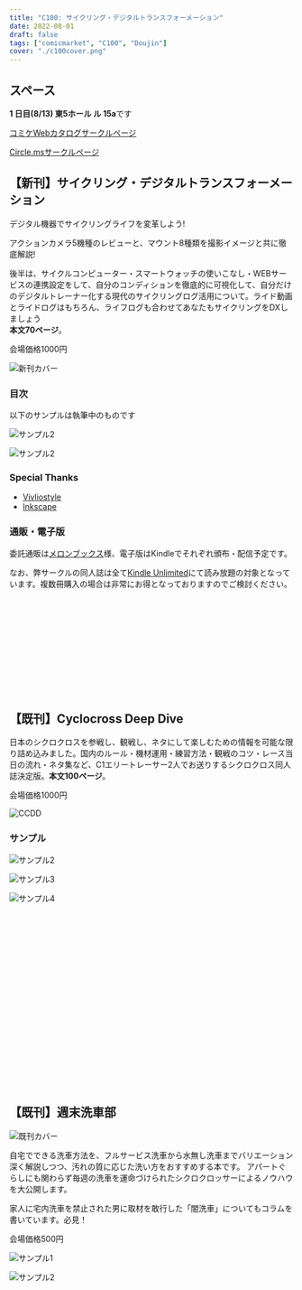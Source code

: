 ```yaml
---
title: "C100: サイクリング・デジタルトランスフォーメーション"
date: 2022-08-01
draft: false
tags: ["comicmarket", "C100", "Doujin"]
cover: "./c100cover.png"
---
```


## スペース

**1 日目(8/13) 東5ホール ル 15a**です

[コミケWebカタログサークルページ](https://webcatalog.circle.ms/Perma/Circle/10349446/)

[Circle.msサークルページ](https://portal.circle.ms/Circle/Index/10349446)

## 【新刊】サイクリング・デジタルトランスフォーメーション

デジタル機器でサイクリングライフを変革しよう!

アクションカメラ5機種のレビューと、マウント8種類を撮影イメージと共に徹底解説!

後半は、サイクルコンピューター・スマートウォッチの使いこなし・WEBサービスの連携設定をして、自分のコンディションを徹底的に可視化して、自分だけのデジタルトレーナー化する現代のサイクリングログ活用について。ライド動画とライドログはもちろん、ライフログも合わせてあなたもサイクリングをDXしましょう\
**本文70ページ**。

会場価格1000円

![新刊カバー](./c100cover.png)

### 目次

以下のサンプルは執筆中のものです

![サンプル2](./c100outline1.png)

![サンプル2](./c100outline2.png)

### Special Thanks

- [Vivliostyle](https://vivliostyle.org/)
- [Inkscape](https://inkscape.org/)

### 通販・電子版

委託通販は[メロンブックス](https://www.melonbooks.co.jp/detail/detail.php?product_id=1579831)様、電子版はKindleでそれぞれ頒布・配信予定です。

なお、弊サークルの同人誌は全て[Kindle Unlimited](https://amzn.to/3GsXhaT)にて読み放題の対象となっています。複数冊購入の場合は非常にお得となっておりますのでご検討ください。

<div class="iframely-embed"><div class="iframely-responsive" style="height: 170px; padding-bottom: 0;"><a href="https://www.melonbooks.co.jp/detail/detail.php?product_id=1579831" data-iframely-url="//iframely.net/inNDou0"></a></div></div>

## 【既刊】Cyclocross Deep Dive

日本のシクロクロスを参戦し、観戦し、ネタにして楽しむための情報を可能な限り詰め込みました。国内のルール・機材運用・練習方法・観戦のコツ・レース当日の流れ・ネタ集など、C1エリートレーサー2人でお送りするシクロクロス同人誌決定版。**本文100ページ**。

会場価格1000円

![CCDD](./c99cover.png)

### サンプル

![サンプル2](./c99sample2.jpg)

![サンプル3](./c99sample3.jpg)

![サンプル4](./c99sample4.jpg)

<div class="iframely-embed"><div class="iframely-responsive" style="height: 170px; padding-bottom: 0;"><a href="https://www.melonbooks.co.jp/detail/detail.php?product_id=1163552" data-iframely-url="//cdn.iframe.ly/eijSAfP"></a></div></div>

<div class="iframely-embed"><div class="iframely-responsive" style="height: 140px; padding-bottom: 0;"><a href="https://www.amazon.co.jp/dp/B09NWBGVJD" data-iframely-url="//cdn.iframe.ly/tabMxQV?card=small"></a></div></div>

## 【既刊】週末洗車部

![既刊カバー](./c97cover.jpg)

自宅でできる洗車方法を、フルサービス洗車から水無し洗車までバリエーション深く解説しつつ、汚れの質に応じた洗い方をおすすめする本です。
アパートぐらしにも関わらず毎週の洗車を運命づけられたシクロクロッサーによるノウハウを大公開します。

家人に宅内洗車を禁止された男に取材を敢行した「闇洗車」についてもコラムを書いています。必見！

会場価格500円

![サンプル1](./c97sample1.jpg)

![サンプル2](./c97sample2.jpg)

<div class="iframely-embed"><div class="iframely-responsive" style="height: 170px; padding-bottom: 0;"><a href="https://www.melonbooks.co.jp/detail/detail.php?product_id=595340" data-iframely-url="//cdn.iframe.ly/tzN1qTA"></a></div></div>

<div class="iframely-embed"><div class="iframely-responsive" style="height: 140px; padding-bottom: 0;"><a href="https://amzn.to/38qJYqq" data-iframely-url="//cdn.iframe.ly/JSNdCGn?iframe=card-small"></a></div></div>
